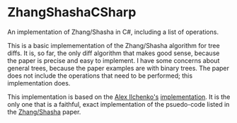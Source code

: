 # ZhangShashaCSharp
An implementation of Zhang/Shasha in C#, including a list of operations.

This is a basic implemementation of the Zhang/Shasha algorithm for
tree diffs. It is, so far, the only diff algorithm that makes good sense,
because the paper is precise and easy to implement. I have some
concerns about general trees, because the paper examples are
with binary trees. The paper does not include the operations that need to
be performed; this implementation does.

This implementation is based on the [Alex Ilchenko's](https://github.com/ijkilchenko)
[implementation](https://github.com/ijkilchenko/ZhangShasha). It is the only
one that is a faithful, exact implementation of the psuedo-code listed in
the [Zhang/Shasha](https://epubs.siam.org/doi/abs/10.1137/0218082) paper.